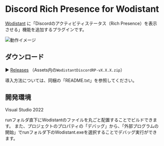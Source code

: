# Discord Rich Presence for Wodistant

[Wodistant](https://alpha-stella.com/tool/wodistant/) に「Discordのアクティビティステータス（Rich Presence）を表示させる」機能を追加するプラグインです。

![動作イメージ](https://github.com/user-attachments/assets/f64b52b6-50f1-473a-aaf1-8ce4fed54ccb)

## ダウンロード

▶ [Releases](https://github.com/yumunet/WodistantDiscordRP/releases/latest) （Assets内の`WodistantDiscordRP-vX.X.X.zip`）

導入方法については、同梱の「README.txt」を参照してください。

## 開発環境

Visual Studio 2022

runフォルダ直下にWodistantのファイルを丸ごと配置することでビルドできます。
また、プロジェクトのプロパティの「デバッグ」から、「外部プログラムの開始」でrunフォルダ下のWodistant.exeを選択することでデバッグ実行ができます。
